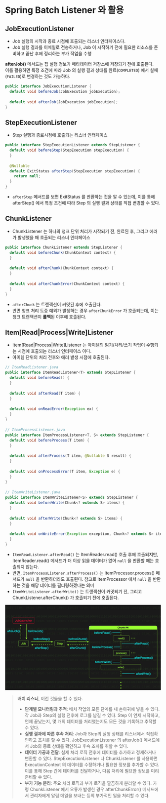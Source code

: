 # Spring Batch Listener 와 활용

## JobExecutionListener

- Job 실행의 시작과 종료 시점에 호출되는 리스너 인터페이스다.
- Job 실행 결과를 이메일로 전송하거나, Job 이 시작하기 전에 필요한 리소스를 준비하고 끝난 후에 정리하는 부가 작업을 수행

**afterJob()** 메서드는 잡 실행 정보가 메타데이터 저장소에 저장되기 전에 호출된다.  
이를 활용하면 특정 조건에 따라 Job 의 실행 결과 상태를 완료(`COMPLETED`) 에서 실패 (`FAILED`)로 변경하는 것도 가능하다.

```java
public interface JobExecutionListener {
  default void beforeJob(JobExecution jobExecution);

  default void afterJob(JobExecution jobExecution);
}
```

## StepExecutionListener

- Step 실행과 종료시점에 호출되는 리스너 인터페이스

```java
public interface StepExecutionListener extends StepListener {
  default void beforeStep(StepExecution stepExecution) {
  }

  @Nullable
  default ExitStatus afterStep(StepExecution stepExecution) {
    return null;
  }
}
```

- `afterStep` 메서드를 보면 ExitStatus 를 반환하는 것을 알 수 있는데, 이를 통해 afterStep() 에서 특정 조건에 따라 Step 의 실행 결과 상태를 직접 변경할 수 있다.

## ChunkListener

- ChunkListener 는 하나의 청크 단위 처리가 시작되기 전, 완료된 후, 그리고 에러가 발생했을 때 호출되는 리스너 인터페이스

```java
public interface ChunkListener extends StepListener {
  default void beforeChunk(ChunkContext context) {
  }

  default void afterChunk(ChunkContext context) {
  }

  default void afterChunkError(ChunkContext context) {
  }
}
```

- `afterChunk` 는 트랜잭션이 커밋된 후에 호출된다.
- 반면 청크 처리 도중 예외가 발생하는 경우 `afterChunkError` 가 호출되는데, 이는 청크 트랜잭션이 **롤백**된 이후에 호출된다.

## Item[Read|Process|Write]Listener

- Item[Read|Process|Write]Listener 는 아이템의 읽기/처리/쓰기 작업이 수행되는 시점에 호출되는 리스너 인터페이스 이다.
- 아이템 단위의 처리 전후와 에러 발생 시점에 호출된다.

```java
// ItemReadListener.java
public interface ItemReadListener<T> extends StepListener {
  default void beforeRead() {
  }

  default void afterRead(T item) {
  }

  default void onReadError(Exception ex) {
  }
}

// ItemProcessListener.java
public interface ItemProcessListener<T, S> extends StepListener {
  default void beforeProcess(T item) {
  }

  default void afterProcess(T item, @Nullable S result) {
  }

  default void onProcessError(T item, Exception e) {
  }
}

// ItemWriteListener.java
public interface ItemWriteListener<S> extends StepListener {
  default void beforeWrite(Chunk<? extends S> items) {
  }

  default void afterWrite(Chunk<? extends S> items) {
  }

  default void onWriteError(Exception exception, Chunk<? extends S> items) {
  }
}
```

- `ItemReadListener.afterRead()` 는 ItemReader.read() 호출 후에 호출되지만, ItemReader.read() 메서드가 더 이상 읽을 데이터가 없어 `null` 을 반환할 때는
  호출되지 않는다.
- 반면, `ItemProcessListener.afterProcess()` 는 ItemProcessor.process() 메서드가 `null` 을 반환하더라도 호출된다. 참고로 ItemProcessor 에서
  `null` 을 반환하는 것을 해당 데이터를 필터링하겠다는 의미
- `ItemWriteListener.afterWrite()` 는 트랜잭션이 커밋되기 전, 그리고 ChunkListener.afterChunk() 가 호출되기 전에 호출된다.

![img.png](../../../../../../../../assets/images/ItemListener1.png)

> **배치 리스너**, 이런 것들을 할 수 있다.
> - **단계별 모니터링과 추적**: 배치 작업의 모든 단계를 내 손아귀에 넣을 수 있다. 각 Job과 Step의 실행 전후에 로그를 남길 수 있다. Step 이 언제 시작하고, 언제 끝났는지, 몇 개의 데이터를
    처리했는지도 모든 것을 기록하고 추적할 수 있다.
> - **실행 결과에 따른 후속 처리**: Job과 Step의 실행 상태를 리스너에서 직접확인하고 조치를 할 수 있다. JobExecutionListener 의 afterJob() 메서드에서 Job의 종료 상태를
    확인하고 후속 조치를 취할 수 있다.
> - **데이터 가공과 전달**: 실제 처리 로직 전후에 데이터를 추가하고 정제하거나 변환할 수 있다. StepExecutionListener 나 ChunkListener 를 사용하면 ExecutionContext
    의 데이터를 수정하거나 필요한 정보를 추가할 수 있다. 이를 통해 Step 간에 데이터를 전달하거나, 다음 처리에 필요한 정보를 미리 준비할 수 있다.
> - **부가 기능 분리**: 주요 처리 로직과 부가 로직을 깔끔하게 분리할 수 있다. 가령 ChunkListener 에서 오류가 발생한 경우 afterChunkError() 메서드에서 관리자에게 알림 메일을
    보내는 등의 부가적인 일을 처리할 수 있다.

